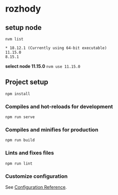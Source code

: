 # rozhody

## setup node
```nvm list```

```
* 18.12.1 (Currently using 64-bit executable)
11.15.0
8.15.1
```

**select node 11.15.0**
```nvm use 11.15.0```

## Project setup
```
npm install
```

### Compiles and hot-reloads for development
```
npm run serve
```

### Compiles and minifies for production
```
npm run build
```

### Lints and fixes files
```
npm run lint
```

### Customize configuration
See [Configuration Reference](https://cli.vuejs.org/config/).
